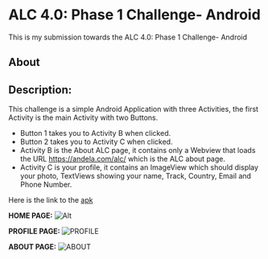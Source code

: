 # ALC 4.0: Phase 1 Challenge- Android

This is my submission towards the ALC 4.0: Phase 1 Challenge- Android

## About

## Description:
This challenge is a simple Android Application with three Activities, the first Activity is the main Activity with two Buttons.
* Button 1 takes you to Activity B when clicked.
* Button 2 takes you to Activity C when clicked.
* Activity B is the About ALC page, it contains only a Webview that loads the URL https://andela.com/alc/ which is the ALC about page.
* Activity C is your profile, it contains an ImageView which should display your photo, TextViews showing your name, Track, Country, Email and Phone Number.

Here is the link to the [apk](https://drive.google.com/drive/folders/17xZgiZxCxeqUwTOB0BAKOH5fHTVJeE1l?usp=sharing)

**HOME PAGE:** 
![Alt](https://user-images.githubusercontent.com/5565417/61192495-f9fde180-a6b4-11e9-8b38-9937c16931c5.png)

**PROFILE PAGE:** 
![PROFILE](https://user-images.githubusercontent.com/5565417/61192469-dcc91300-a6b4-11e9-94cf-c030a3379d91.png)

**ABOUT PAGE:** 
![ABOUT](https://user-images.githubusercontent.com/5565417/61192427-7fcd5d00-a6b4-11e9-87b5-f5cfcadfa713.png)
